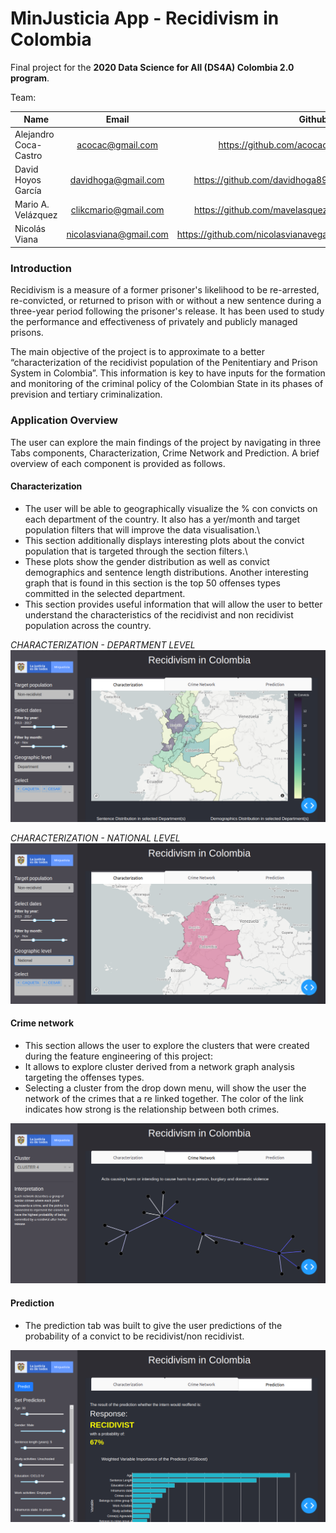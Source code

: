 # MinJusticia App - Recidivism in Colombia

Final project for the **2020 Data Science for All (DS4A) Colombia 2.0 program**.  

Team:  

| Name            |            Email           |                             Github | 
|-----------------|:--------------------------:|-----------------------------------:|
| Alejandro Coca-Castro    | acocac@gmail.com |     https://github.com/acocac |
| David Hoyos García | davidhoga@gmail.com |         https://github.com/davidhoga89 |
| Mario A. Velázquez |  clikcmario@gmail.com  | https://github.com/mavelasquez | 
| Nicolás Viana |  nicolasviana@gmail.com  | https://github.com/nicolasvianavega | 

### Introduction
Recidivism is a measure of a former prisoner's likelihood to be re-arrested, re-convicted, or returned to prison with or without a new sentence during a three-year period following the prisoner's release. It has been used to study the performance and effectiveness of privately and publicly managed prisons.

The main objective of the project is to approximate to a better “characterization of the recidivist population of the Penitentiary and Prison System in Colombia”. 
This information is key to have inputs for the formation and monitoring of the criminal policy of the Colombian State in its phases of prevision and tertiary criminalization. 

### Application Overview 
The user can explore the main findings of the project by navigating in three Tabs components, Characterization, Crime Network and Prediction. A brief overview of each component is provided as follows. 

#### Characterization
* The user will be able to geographically visualize the \% con convicts on each department of the country. It also has a yer/month and target population filters that will improve the data visualisation.\\
* This section additionally displays interesting plots about the convict population that is targeted through the section filters.\\
* These plots show the gender distribution as well as convict demographics and sentence length distributions. Another interesting graph that is found in this section is the top 50 offenses types committed in the selected department.
* This section provides useful information that will allow the user to better understand the characteristics of the recidivist and non recidivist population across the country.

*CHARACTERIZATION - DEPARTMENT LEVEL*  
![char_depto](img/dash_characterization_depto.png)

*CHARACTERIZATION - NATIONAL LEVEL*  
![char_national](img/dash_characterization_national.png)

#### Crime network  
* This section allows the user to explore the clusters that were created during the feature engineering of this project:
* It allows to explore cluster derived from a network graph analysis targeting the offenses types.  
* Selecting a cluster from the drop down menu, will show the user the network of the crimes that a re linked together. The color of the link indicates how strong is the relationship between both crimes.

![crimes](img/dash_network.png)

#### Prediction  

* The prediction tab was built to give the user predictions of the probability of a convict to be recidivist/non recidivist.

![prediction](img/dash_prediction.png)
